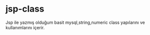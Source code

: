 # jsp-class
Jsp ile yazmış olduğum basit mysql,string,numeric class yapılarını ve kullanımlarını içerir.

